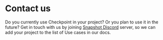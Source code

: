# Contact us

Do you currently use Checkpoint in your project? Or you plan to use it in the future? Get in touch with us by joining [Snapshot Discord](https://discord.gg/snapshot) server, so we can add your project to the list of Use cases in our docs.
